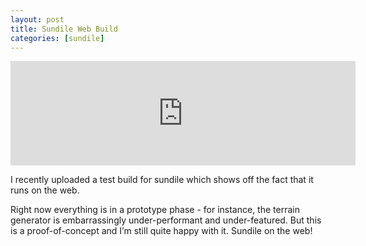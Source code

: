 ```yaml
---
layout: post
title: Sundile Web Build
categories: [sundile]
---
```


<iframe src="https://itch.io/embed/1462091" height="167" width="552" frameborder="0"><a href="https://ada-x64.itch.io/sundile-wasm-test">Sundile - WASM Build Test by ada_x64</a></iframe>

I recently uploaded a test build for sundile which shows off the fact that it runs on the web.

Right now everything is in a prototype phase - for instance, the terrain generator is embarrassingly under-performant and under-featured. But this is a proof-of-concept and I’m still quite happy with it. Sundile on the web!